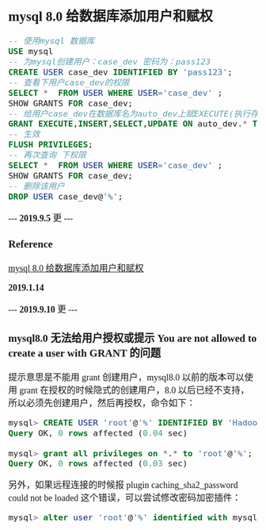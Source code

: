 <font size=4 face='楷体'>

## mysql 8.0 给数据库添加用户和赋权

```sql
-- 使用mysql 数据库
USE mysql
-- 为mysql创建用户：case_dev 密码为：pass123
CREATE USER case_dev IDENTIFIED BY 'pass123';
-- 查看下用户case_dev的权限
SELECT *  FROM USER WHERE USER='case_dev' ;
SHOW GRANTS FOR case_dev;
-- 给用户case_dev在数据库名为auto_dev上赋EXECUTE(执行存储过程),INSERT,SELECT,UPDATE权限，@'%'表示从任意ip都可以访问到这个数据库
GRANT EXECUTE,INSERT,SELECT,UPDATE ON auto_dev.* TO 'case_dev'@'%';
-- 生效
FLUSH PRIVILEGES;
-- 再次查询 下权限
SELECT *  FROM USER WHERE USER='case_dev' ;
SHOW GRANTS FOR case_dev;
-- 删除该用户
DROP USER case_dev@'%';
```

--- **2019.9.5** 更 ---

### Reference

[mysql 8.0 给数据库添加用户和赋权](https://www.cnblogs.com/testway/p/9289827.html)

**2019.1.14**

--- **2019.9.10** 更 ---

### mysql8.0 无法给用户授权或提示 You are not allowed to create a user with GRANT 的问题

提示意思是不能用 grant 创建用户，mysql8.0 以前的版本可以使用 grant 在授权的时候隐式的创建用户，8.0 以后已经不支持，所以必须先创建用户，然后再授权，命令如下：

```sql
mysql> CREATE USER 'root'@'%' IDENTIFIED BY 'Hadoop3!';
Query OK, 0 rows affected (0.04 sec)

mysql> grant all privileges on *.* to 'root'@'%';
Query OK, 0 rows affected (0.03 sec)
```

另外，如果远程连接的时候报 plugin caching_sha2_password could not be loaded 这个错误，可以尝试修改密码加密插件：

```sql
mysql> alter user 'root'@'%' identified with mysql_native_password by 'Hadoop3!';
```

